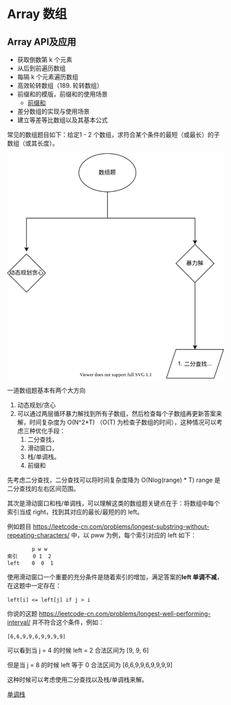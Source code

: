 # Array 数组
## Array API及应用
* 获取倒数第 k 个元素
*  从后到前遍历数组
*  每隔 k 个元素遍历数组
*  高效轮转数组（189. 轮转数组）
*  前缀和的模版，前缀和的使用场景
    * [前缀和](./prefixSumAPI.md)
*  差分数组的实现与使用场景
*  建立等差等比数组以及其基本公式

常见的数组题目如下：给定1 - 2 个数组，求符合某个条件的最短（或最长）的子数组（或其长度）。



![数组题目考虑方向](./graphs/arrayAnalysis.drawio.svg)

一道数组题基本有两个大方向
1. 动态规划/贪心
2. 可以通过两层循环暴力解找到所有子数组，然后检查每个子数组再更新答案来解，时间复杂度为  O(N^2*T) （O(T) 为检查子数组的时间），这种情况可以考虑三种优化手段：
    1. 二分查找，
    2. 滑动窗口，
    3. 栈/单调栈。
    4. 前缀和
    
先考虑二分查找，二分查找可以将时间复杂度降为 O(Nlog(range) * T) range 是二分查找的左右区间范围。
    
其次是滑动窗口和栈/单调栈，可以理解这类的数组题关键点在于：将数组中每个索引当成 right，找到其对应的最长/最短的的 left。

例如题目 https://leetcode-cn.com/problems/longest-substring-without-repeating-characters/ 中，以 pww 为例，每个索引对应的 left 如下：

            p w w
    索引     0 1  2
    left    0  0  1

使用滑动窗口一个重要的充分条件是随着索引的增加，满足答案的**left 单调不减**，在这题中一定存在：

`left[i] <= left[j] if j > i`

你说的这题 https://leetcode-cn.com/problems/longest-well-performing-interval/ 并不符合这个条件，例如：

`[6,6,9,9,6,9,9,9,9]`

可以看到当 j = 4 的时候 left = 2 合法区间为 [9, 9, 6]

但是当 j = 8 的时候 left 等于 0 合法区间为  [6,6,9,9,6,9,9,9,9]

这种时候可以考虑使用二分查找以及栈/单调栈来解。


[单调栈](./monotoneStack.md)